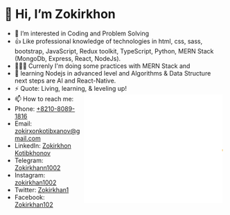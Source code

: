 # 👋 Hi, I’m Zokirkhon

- 👀 I’m interested in Coding and Problem Solving
- 👍 Like professional knowledge of technologies in html, css, sass, bootstrap, JavaScript, Redux toolkit, TypeScript, Python, MERN Stack (MongoDb, Express, React, NodeJs).
- 👨🏻‍💻 Currenly I'm doing some practices with MERN Stack and 
- 🌱 learning Nodejs in advanced level and Algorithms & Data Structure next steps are AI and React-Native.
- ⚡ Quote: Living, learning, & leveling up!
    <img align="right" alt="Hello world gif" src="https://github.com/Zokirkhon1002/Zokirkhon1002/blob/main/assets/animation_500_l38ue58m.gif" height="250" width="320" />
- 📫 How to reach me:
 - Phone: [+8210-8089-1816](tel:+821080891816)
 - Email: [zokirxonkotibxanov@gmail.com](email:zokirxonkotibxanov@gmail.com)
 - LinkedIn: [Zokirkhon Kotibkhonov](https://www.linkedin.com/in/zokirkhon-kotibkhonov-2997b1202)
 - Telegram: [Zokirkhann1002](https://t.me/Zokirkhann1002)
 - Instagram: [zokirkhan1002](https://www.instagram.com/zokirkhan1002)
 - Twitter: [Zokirkhan1](https://mobile.twitter.com/Zokirkhan1)
 - Facebook: [Zokirkhan102](https://m.facebook.com/Zokirkhan102)

<!---
Zokirkhon1002/Zokirkhon1002 is a ✨ special ✨ repository because its `README.md` (this file) appears on your GitHub profile.
You can click the Preview link to take a look at your changes.
--->

